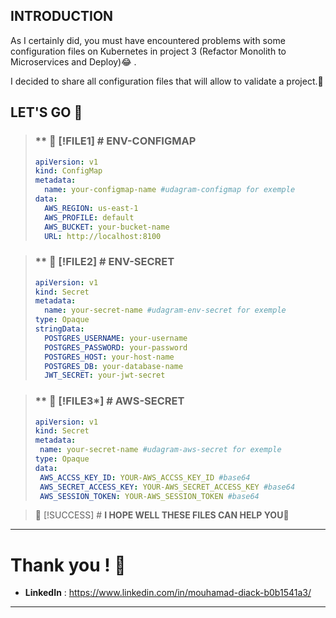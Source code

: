 ## INTRODUCTION 

As I certainly did, you must have encountered problems with some configuration files on Kubernetes in project 3 (Refactor Monolith to Microservices and Deploy)😂 .

I decided to share all configuration files that will allow to validate a project.🤔
## LET'S GO 🚀

> ### ** 🔵 [!FILE1] # **ENV-CONFIGMAP** 
>    ```yaml
>    apiVersion: v1
>    kind: ConfigMap
>    metadata:
>      name: your-configmap-name #udagram-configmap for exemple
>    data:
>      AWS_REGION: us-east-1
>      AWS_PROFILE: default
>      AWS_BUCKET: your-bucket-name
>      URL: http://localhost:8100

> ### ** 🔵 [!FILE2] # **ENV-SECRET** 
>    ```yaml
>    apiVersion: v1
>    kind: Secret
>    metadata:
>      name: your-secret-name #udagram-env-secret for exemple
>    type: Opaque
>    stringData:
>      POSTGRES_USERNAME: your-username
>      POSTGRES_PASSWORD: your-password
>      POSTGRES_HOST: your-host-name
>      POSTGRES_DB: your-database-name
>      JWT_SECRET: your-jwt-secret

> ### ** 🔵 [!FILE3*] # **AWS-SECRET** 
>    ```yaml
>   apiVersion: v1
>   kind: Secret
>   metadata:
>     name: your-secret-name #udagram-aws-secret for exemple
>   type: Opaque
>   data:
>     AWS_ACCSS_KEY_ID: YOUR-AWS_ACCSS_KEY_ID #base64
>     AWS_SECRET_ACCESS_KEY: YOUR-AWS_SECRET_ACCESS_KEY #base64
>     AWS_SESSION_TOKEN: YOUR-AWS_SESSION_TOKEN #base64

>  🔵 [!SUCCESS] # **I HOPE WELL THESE FILES CAN HELP YOU🚀** 
___
# Thank you ! 🤗

- **LinkedIn** : https://www.linkedin.com/in/mouhamad-diack-b0b1541a3/
___
